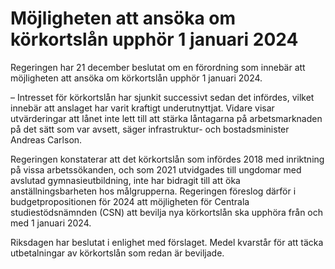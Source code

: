 # Möjligheten att ansöka om körkortslån upphör 1 januari 2024

Regeringen har 21 december beslutat om en förordning som innebär att möjligheten att ansöka om körkortslån upphör 1 januari 2024.

– Intresset för körkortslån har sjunkit successivt sedan det infördes, vilket innebär att anslaget har varit kraftigt underutnyttjat. Vidare visar utvärderingar att lånet inte lett till att stärka låntagarna på arbetsmarknaden på det sätt som var avsett, säger infrastruktur- och bostadsminister Andreas Carlson.

Regeringen konstaterar att det körkortslån som infördes 2018 med inriktning på vissa arbetssökanden, och som 2021 utvidgades till ungdomar med avslutad gymnasieutbildning, inte har bidragit till att öka anställningsbarheten hos målgrupperna. Regeringen föreslog därför i budgetpropositionen för 2024 att möjligheten för Centrala studiestödsnämnden (CSN) att bevilja nya körkortslån ska upphöra från och med 1 januari 2024.

Riksdagen har beslutat i enlighet med förslaget. Medel kvarstår för att täcka utbetalningar av körkortslån som redan är beviljade.
